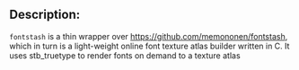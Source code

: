 ## Description:

`fontstash` is a thin wrapper over <https://github.com/memononen/fontstash>,
which in turn is a light-weight online font texture atlas builder written in C.
It uses stb_truetype to render fonts on demand to a texture atlas
